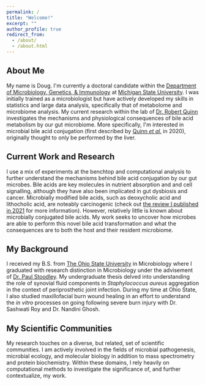```yaml
---
permalink: /
title: "Welcome!"
excerpt: ""
author_profile: true
redirect_from: 
  - /about/
  - /about.html
---
```

## About Me

My name is Doug. I'm currently a doctoral candidate within the [Department of Microbiology, Genetics, & Immunology](https://mgi.natsci.msu.edu/) at [Michigan State University](https://www.msu.edu/). I was initially trained as a microbiologist but have actively developed my skills in statistics and large data analysis, specifically that of metabolome and microbiome analysis. My current research within the lab of [Dr. Robert Quinn](https://www.robertquinnlab.com/) investigates the mechanisms and physiological consequences of bile acid metabolism by our gut microbiome. More specifically, I'm interested in microbial bile acid conjugation (first described by [Quinn *et al.*](https://www.nature.com/articles/s41586-020-2047-9) in 2020), originally thought to only be performed by the liver. 

## Current Work and Research

I use a mix of experiments at the benchtop and computational analysis to further understand the mechanisms behind bile acid conjugation by our gut microbes. Bile acids are key molecules in nutrient absorption and and cell signalling, although they have also been implicated in gut dysbiosis and cancer. Microbially modified bile acids, such as deoxycholic acid and lithocholic acid, are noteably carcinogenic (check out [the review I published in 2021](guziordo.github.io/publication/2021-06-14-Guzior-and-Quinn) for more information). However, relatively little is known about microbially conjugated bile acids. My work seeks to uncover how microbes are able to perform this novel bile acid transformation and what the consequences are to both the host and their resident microbiome.

## My Background

I received my B.S. from [The Ohio State University](https://www.osu.edu/) in Microbiology where I graduated with research distinction in Microbiology under the advisement of [Dr. Paul Stoodley](https://medicine.osu.edu/find-faculty/non-clinical/microbial-infection-and-immunity/paul-stoodley). My undergraduate thesis delved into understanding the role of synovial fluid components in *Staphylococcus aureus* aggregation in the context of periprosthetic joint infection. During my time at Ohio State, I also studied maxillofacial burn wound healing in an effort to understand the *in vitro* processes on going following severe burn injury with Dr. Sashwati Roy and Dr. Nandini Ghosh. 

## My Scientific Communities

My research touches on a diverse, but related, set of scientific communities. I am actively involved in the fields of microbial pathogenesis, microbial ecology, and molecular biology in addition to mass spectrometry and protein biochemistry. Within these domains, I rely heavily on computational methods to investigate the significance of, and further contextualize, my work.
